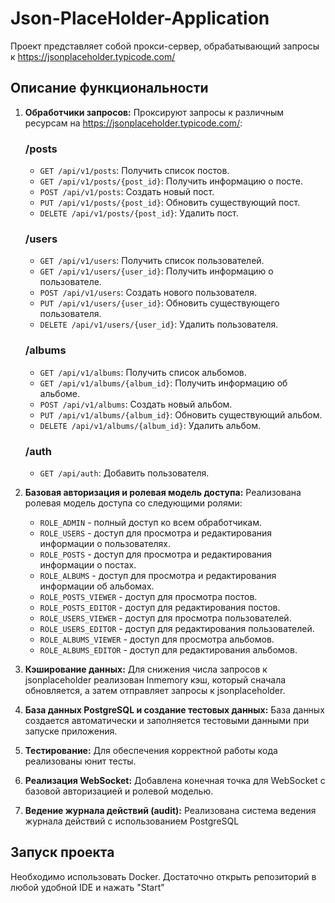 # Json-PlaceHolder-Application

Проект представляет собой прокси-сервер, обрабатывающий запросы к https://jsonplaceholder.typicode.com/
## Описание функциональности

1. **Обработчики запросов:** Проксируют запросы к различным ресурсам на https://jsonplaceholder.typicode.com/:
    ### /posts
    - `GET /api/v1/posts`: Получить список постов.
    - `GET /api/v1/posts/{post_id}`: Получить информацию о постe.
    - `POST /api/v1/posts`: Создать новый пост.
    - `PUT /api/v1/posts/{post_id}`: Обновить существующий пост.
    - `DELETE /api/v1/posts/{post_id}`: Удалить пост.
    ### /users
    - `GET /api/v1/users`: Получить список пользователей.
    - `GET /api/v1/users/{user_id}`: Получить информацию о пользователе.
    - `POST /api/v1/users`: Создать нового пользователя.
    - `PUT /api/v1/users/{user_id}`: Обновить существующего пользователя.
    - `DELETE /api/v1/users/{user_id}`: Удалить пользователя.
    ### /albums
    - `GET /api/v1/albums`: Получить список альбомов.
    - `GET /api/v1/albums/{album_id}`: Получить информацию об альбоме.
    - `POST /api/v1/albums`: Создать новый альбом.
    - `PUT /api/v1/albums/{album_id}`: Обновить существующий альбом.
    - `DELETE /api/v1/albums/{album_id}`: Удалить альбом.
   ### /auth
   - `GET /api/auth`: Добавить пользователя.


2. **Базовая авторизация и ролевая модель доступа:** Реализована ролевая модель доступа со следующими ролями:

    - `ROLE_ADMIN` - полный доступ ко всем обработчикам.
    - `ROLE_USERS` - доступ для просмотра и редактирования информации о пользователях.
    - `ROLE_POSTS` - доступ для просмотра и редактирования информации о постах.
    - `ROLE_ALBUMS` - доступ для просмотра и редактирования информации об альбомах.
    - `ROLE_POSTS_VIEWER` - доступ для просмотра постов.
    - `ROLE_POSTS_EDITOR` - доступ для редактирования постов.
    - `ROLE_USERS_VIEWER` - доступ для просмотра пользователей.
    - `ROLE_USERS_EDITOR` - доступ для редактирования пользователей.
    - `ROLE_ALBUMS_VIEWER` - доступ для просмотра альбомов.
    - `ROLE_ALBUMS_EDITOR` - доступ для редактирования альбомов.

3. **Кэширование данных:** Для снижения числа запросов к jsonplaceholder реализован Inmemory кэш, который сначала обновляется, а затем отправляет запросы к jsonplaceholder.

4. **База данных PostgreSQL и создание тестовых данных:** База данных создается автоматически и заполняется тестовыми данными при запуске приложения.

5. **Тестирование:** Для обеспечения корректной работы кода реализованы юнит тесты.

6. **Реализация WebSocket:** Добавлена конечная точка для WebSocket с базовой авторизацией и ролевой моделью.

7. **Ведение журнала действий (audit):** Реализована система ведения журнала действий с использованием PostgreSQL

## Запуск проекта
   Необходимо использовать Docker. Достаточно открыть репозиторий в любой удобной IDE и нажать "Start"